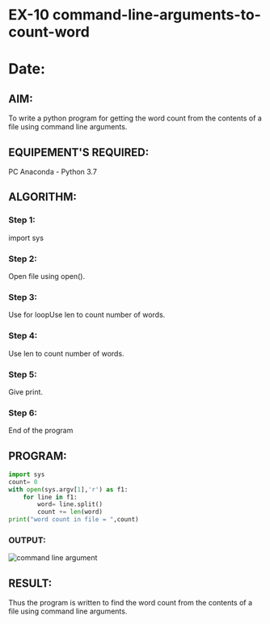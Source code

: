 # EX-10 command-line-arguments-to-count-word
# Date:
## AIM:
To write a python program for getting the word count from the contents of a file using command line arguments.
## EQUIPEMENT'S REQUIRED: 
PC
Anaconda - Python 3.7
## ALGORITHM: 
### Step 1:
import sys
### Step 2: 
 Open file using open().
### Step 3: 
Use for loopUse len to count number of words.
### Step 4:  
Use len to count number of words.
### Step 5: 
Give print.
### Step 6: 
End of the program
## PROGRAM:
```python
import sys
count= 0
with open(sys.argv[1],'r') as f1:
    for line in f1:
        word= line.split()
        count += len(word)
print("word count in file = ",count)
```

### OUTPUT:
![command line argument](https://user-images.githubusercontent.com/121418418/215334240-a1d05b72-1d22-4630-b9c6-fdc5f8455fa4.png)



## RESULT:
Thus the program is written to find the word count from the contents of a file using command line arguments.
